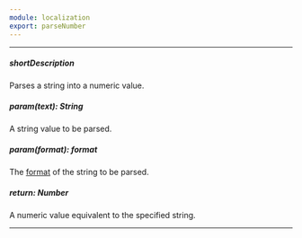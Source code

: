 ```yaml
---
module: localization
export: parseNumber
---
```

---
##### shortDescription
Parses a string into a numeric value.

##### param(text): String
A string value to be parsed.

##### param(format): format
The [format](/api-reference/50%20Common/Object%20Structures/format '/Documentation/ApiReference/Common/Object_Structures/format/') of the string to be parsed.

##### return: Number
A numeric value equivalent to the specified string.

---
